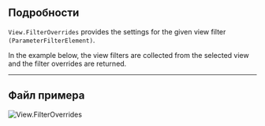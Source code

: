 ## Подробности
`View.FilterOverrides` provides the settings for the given view filter `(ParameterFilterElement)`.

In the example below, the view filters are collected from the selected view and the filter overrides are returned.

___
## Файл примера

![View.FilterOverrides](./Revit.Elements.Views.View.FilterOverrides_img.jpg)
